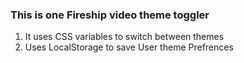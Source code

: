 ### This is one Fireship video  theme toggler

1. It uses CSS variables to switch between themes
2. Uses LocalStorage to save User theme Prefrences

